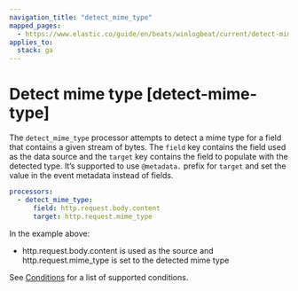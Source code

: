 ```yaml
---
navigation_title: "detect_mime_type"
mapped_pages:
  - https://www.elastic.co/guide/en/beats/winlogbeat/current/detect-mime-type.html
applies_to:
  stack: ga
---
```


# Detect mime type [detect-mime-type]


The `detect_mime_type` processor attempts to detect a mime type for a field that contains a given stream of bytes. The `field` key contains the field used as the data source and the `target` key contains the field to populate with the detected type. It’s supported to use `@metadata.` prefix for `target` and set the value in the event metadata instead of fields.

```yaml
processors:
  - detect_mime_type:
      field: http.request.body.content
      target: http.request.mime_type
```

In the example above:
- http.request.body.content is used as the source and http.request.mime_type is set to the detected mime type

See [Conditions](/reference/winlogbeat/defining-processors.md#conditions) for a list of supported conditions.

